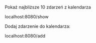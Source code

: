 Pokaż najbliższe 10 zdarzeń z kalendarza

localhost:8080/show

Dodaj zdarzenie do kalendarza:

localhost:8080/add
